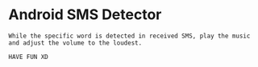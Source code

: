 # **Android SMS Detector**
```
While the specific word is detected in received SMS, play the music and adjust the volume to the loudest.
```

```
HAVE FUN XD
```